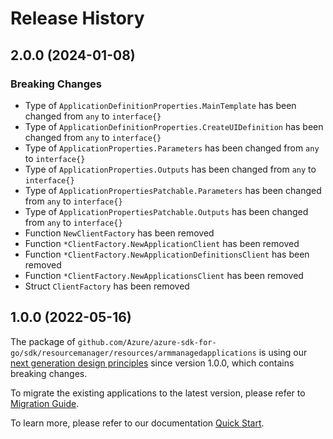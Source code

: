 # Release History

## 2.0.0 (2024-01-08)
### Breaking Changes

- Type of `ApplicationDefinitionProperties.MainTemplate` has been changed from `any` to `interface{}`
- Type of `ApplicationDefinitionProperties.CreateUIDefinition` has been changed from `any` to `interface{}`
- Type of `ApplicationProperties.Parameters` has been changed from `any` to `interface{}`
- Type of `ApplicationProperties.Outputs` has been changed from `any` to `interface{}`
- Type of `ApplicationPropertiesPatchable.Parameters` has been changed from `any` to `interface{}`
- Type of `ApplicationPropertiesPatchable.Outputs` has been changed from `any` to `interface{}`
- Function `NewClientFactory` has been removed
- Function `*ClientFactory.NewApplicationClient` has been removed
- Function `*ClientFactory.NewApplicationDefinitionsClient` has been removed
- Function `*ClientFactory.NewApplicationsClient` has been removed
- Struct `ClientFactory` has been removed


## 1.0.0 (2022-05-16)

The package of `github.com/Azure/azure-sdk-for-go/sdk/resourcemanager/resources/armmanagedapplications` is using our [next generation design principles](https://azure.github.io/azure-sdk/general_introduction.html) since version 1.0.0, which contains breaking changes.

To migrate the existing applications to the latest version, please refer to [Migration Guide](https://aka.ms/azsdk/go/mgmt/migration).

To learn more, please refer to our documentation [Quick Start](https://aka.ms/azsdk/go/mgmt).